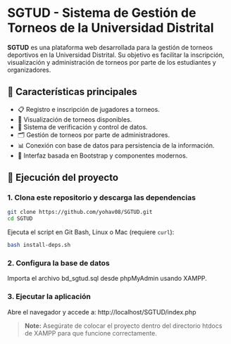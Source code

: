 # SGTUD - Sistema de Gestión de Torneos de la Universidad Distrital

**SGTUD** es una plataforma web desarrollada para la gestión de torneos deportivos en la Universidad Distrital. Su objetivo es facilitar la inscripción, visualización y administración de torneos por parte de los estudiantes y organizadores. 

## 📌 Características principales

- 📋 Registro e inscripción de jugadores a torneos.
- 📅 Visualización de torneos disponibles.
- 🔐 Sistema de verificación y control de datos.
- 🗂 Gestión de torneos por parte de administradores.
- 📊 Conexión con base de datos para persistencia de la información.
- 🎨 Interfaz basada en Bootstrap y componentes modernos.

## 🚀 Ejecución del proyecto

### 1. Clona este repositorio y descarga las dependencias

```bash
git clone https://github.com/yohav08/SGTUD.git
cd SGTUD
```
Ejecuta el script en Git Bash, Linux o Mac (requiere `curl`):
```bash
bash install-deps.sh
```
### 2. Configura la base de datos
Importa el archivo bd_sgtud.sql desde phpMyAdmin usando XAMPP.

### 3. Ejecutar la aplicación
Abre el navegador y accede a: http://localhost/SGTUD/index.php

> **Note:** Asegúrate de colocar el proyecto dentro del directorio htdocs de XAMPP para que funcione correctamente.
